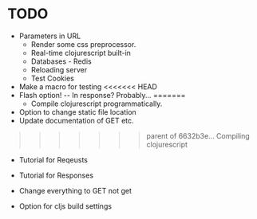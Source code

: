 
# TODO 
	
  * Parameters in URL
	* Render some css preprocessor.
	* Real-time clojurescript built-in
	* Databases - Redis
	* Reloading server
	* Test Cookies
  * Make a macro for testing
<<<<<<< HEAD
  * Flash option! -- In response? Probably...
=======
	* Compile clojurescript programmatically. 
  * Option to change static file location
  * Update documentation of GET etc.
>>>>>>> parent of 6632b3e... Compiling clojurescript
  * Tutorial for Reqeusts
  * Tutorial for Responses

  * Change everything to GET not get
  * Option for cljs build settings


